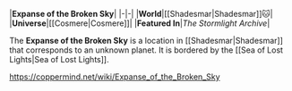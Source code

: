 |**Expanse of the Broken Sky**|
|-|-|
|**World**|[[Shadesmar\|Shadesmar]]🐱︎|
|**Universe**|[[Cosmere\|Cosmere]]|
|**Featured In**|*The Stormlight Archive*|

The **Expanse of the Broken Sky** is a location in [[Shadesmar\|Shadesmar]] that corresponds to an unknown planet.
It is bordered by the [[Sea of Lost Lights\|Sea of Lost Lights]].



https://coppermind.net/wiki/Expanse_of_the_Broken_Sky